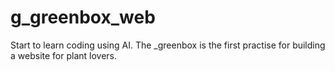 # g_greenbox_web
Start to learn coding using AI. The _greenbox is the first practise for building a website for plant lovers.
